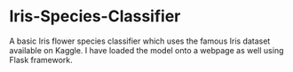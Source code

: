# Iris-Species-Classifier
A basic Iris flower species classifier which uses the famous Iris dataset available on Kaggle. I have loaded the model onto a webpage as well using Flask framework.
